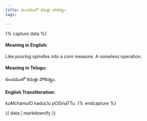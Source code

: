 ```yaml
---
title: కుంచములో కదుళ్లు పోశినట్టు.
tags:

---
```


{% capture data %}
#### Meaning in English:
Like pouring spindles into a corn measure.
A noiseless operation.

#### Meaning in Telugu:
కుంచములో కదుళ్లు పోశినట్టు.

#### English Transliteration:
kuMchamulO kaduLlu pOSinaTTu.
{% endcapture %}

{{ data | markdownify }}

